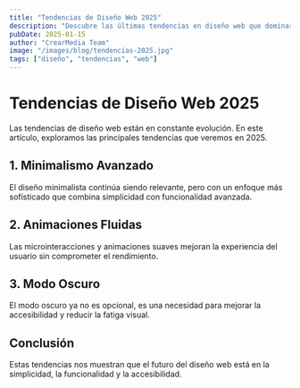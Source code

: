 ```yaml
---
title: "Tendencias de Diseño Web 2025"
description: "Descubre las últimas tendencias en diseño web que dominarán en 2025"
pubDate: 2025-01-15
author: "CrearMedia Team"
image: "/images/blog/tendencias-2025.jpg"
tags: ["diseño", "tendencias", "web"]
---
```


# Tendencias de Diseño Web 2025

Las tendencias de diseño web están en constante evolución. En este artículo, exploramos las principales tendencias que veremos en 2025.

## 1. Minimalismo Avanzado

El diseño minimalista continúa siendo relevante, pero con un enfoque más sofisticado que combina simplicidad con funcionalidad avanzada.

## 2. Animaciones Fluidas

Las microinteracciones y animaciones suaves mejoran la experiencia del usuario sin comprometer el rendimiento.

## 3. Modo Oscuro

El modo oscuro ya no es opcional, es una necesidad para mejorar la accesibilidad y reducir la fatiga visual.

## Conclusión

Estas tendencias nos muestran que el futuro del diseño web está en la simplicidad, la funcionalidad y la accesibilidad.
